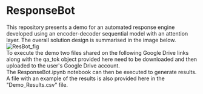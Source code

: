 # ResponseBot

This repository presents a demo for an automated response engine developed using an encoder-decoder sequential model with an attention layer. The overall solution design is summarised in the image below. <br>
![ResBot_fig](https://github.com/supratim1121992/ResponseBot/blob/main/ResponseBot.jpg?raw=true) <br>
To execute the demo two files shared on the following Google Drive links along with the qa_tok object provided here need to be downloaded and then uploaded to the user's Google Drive account. <br>
The ResponseBot.ipynb notebook can then be executed to generate results. A file with an example of the results is also provided here in the "Demo_Results.csv" file.
